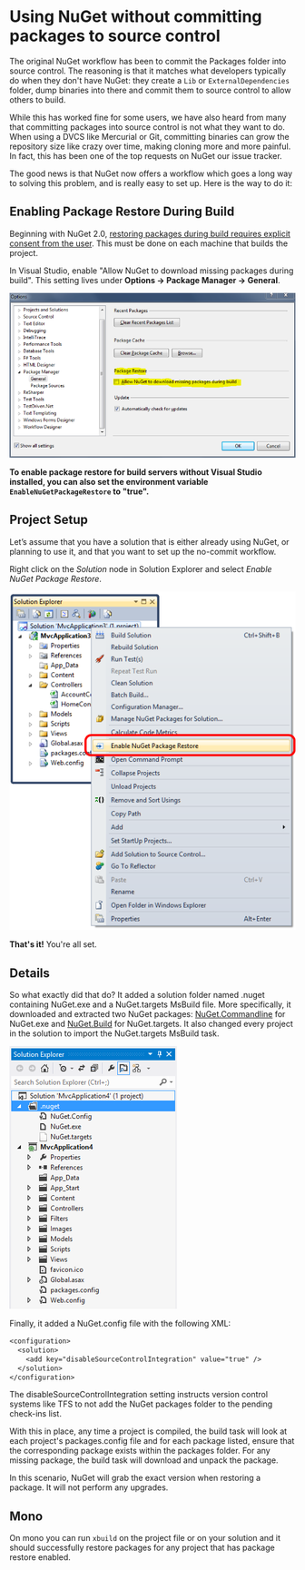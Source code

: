﻿# Using NuGet without committing packages to source control

The original NuGet workflow has been to commit the Packages folder into source control. The 
reasoning is that it matches what developers typically do when they don't have NuGet: they create a 
`Lib` or `ExternalDependencies` folder, dump binaries into there and commit them to source control 
to allow others to build.

While this has worked fine for some users, we have also heard from many that committing packages 
into source control is not what they want to do. When using a DVCS like Mercurial or Git, committing 
binaries can grow the repository size like crazy over time, making cloning more and more painful. In 
fact, this has been one of the top requests on NuGet our issue tracker.

The good news is that NuGet now offers a workflow which goes a long way to solving this problem, and is
really easy to set up. Here is the way to do it:

## Enabling Package Restore During Build

Beginning with NuGet 2.0, [restoring packages during build requires explicit consent from the
user](http://blog.nuget.org/20120518/package-restore-and-consent.html). This must be done on
each machine that builds the project.

In Visual Studio, enable "Allow NuGet to download missing packages during build". This setting lives
under **Options -> Package Manager -> General**.

![Allow NuGet to download missing packages setting](images/allow-package-restore-configuration.png)

**To enable package restore for build servers without Visual Studio installed, you can also set the
environment variable `EnableNuGetPackageRestore` to "true".**

## Project Setup
Let’s assume that you have a solution that is either already using NuGet, or planning to use it, and that
you want to set up the no-commit workflow.

Right click on the _Solution_ node in Solution Explorer and select _Enable NuGet Package Restore_.

![Enable NuGet Package Restore Context Menu item](images/enable-package-restore.png)

**That's it!** You're all set.

## Details
So what exactly did that do? It added a solution folder named .nuget containing NuGet.exe and a NuGet.targets MsBuild file. More specifically, it downloaded and extracted two NuGet packages: [NuGet.Commandline](http://nuget.org/packages/nuget.commandline) for NuGet.exe and [NuGet.Build](http://nuget.org/packages/nuget.build) for NuGet.targets. It also changed every project in the solution to import the NuGet.targets MsBuild task. 

![New Solution folder with package restore files](images/package-restore-solution.png)

Finally, it added a NuGet.config file with the following XML:

	<configuration>
	  <solution>
	    <add key="disableSourceControlIntegration" value="true" />
	  </solution>
	</configuration>

The disableSourceControlIntegration setting instructs version control systems like TFS to not add the NuGet packages folder to the pending check-ins list.

With this in place, any time a project is compiled, the build task will look at each project's packages.config file and for each package listed, ensure that the corresponding package exists within the packages folder. For any missing package, the build task will download and unpack the package.

In this scenario, NuGet will grab the exact version when restoring a package. It will not perform any upgrades.

## Mono
On mono you can run `xbuild` on the project file or on your solution and it should successfully 
restore packages for any project that has package restore enabled.
